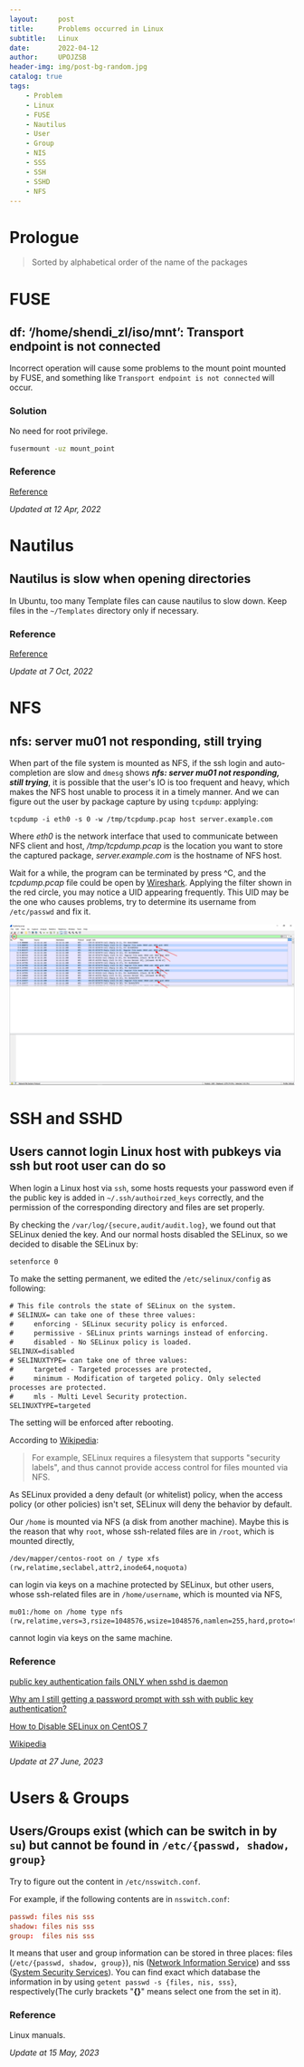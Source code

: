 ```yaml
---
layout:     post
title:      Problems occurred in Linux
subtitle:   Linux
date:       2022-04-12
author:     UPOJZSB
header-img: img/post-bg-random.jpg
catalog: true
tags:
    - Problem
    - Linux
    - FUSE
    - Nautilus
    - User
    - Group
    - NIS
    - SSS
    - SSH
    - SSHD
    - NFS
---
```


# Prologue

> Sorted by alphabetical order of the name of the packages

# FUSE
## df: ‘/home/shendi_zl/iso/mnt’: Transport endpoint is not connected

Incorrect operation will cause some problems to the mount point mounted by FUSE, and something like `Transport endpoint is not connected` will occur.

### Solution

No need for root privilege.

```bash
fusermount -uz mount_point
```

### Reference
[Reference](https://toolspond.com/fix-transport-endpoint-is-not-connected/)

*Updated at 12 Apr, 2022*

# Nautilus
## Nautilus is slow when opening directories

In Ubuntu, too many Template files can cause nautilus to slow down. Keep files in the `~/Templates` directory only if necessary.

### Reference
[Reference](https://www.reddit.com/r/pop_os/comments/rvvksq/comment/hr8cf5p/?utm_source=share&utm_medium=web2x&context=3)

*Update at 7 Oct, 2022*

# NFS

## nfs: server mu01 not responding, still trying

When part of the file system is mounted as NFS, if the ssh login and auto-completion are slow and `dmesg` shows ***nfs: server mu01 not responding, still trying***, it is possible that the user's IO is too frequent and heavy, which makes the NFS host unable to process it in a timely manner. And we can figure out the user by package capture by using `tcpdump`: applying:

```shell
tcpdump -i eth0 -s 0 -w /tmp/tcpdump.pcap host server.example.com
```

Where *eth0* is the network interface that used to communicate between NFS client and host, */tmp/tcpdump.pcap* is the location you want to store the captured package, *server.example.com* is the hostname of NFS host.

Wait for a while, the program can be terminated by press ^C, and the *tcpdump.pcap* file could be open by [Wireshark](https://www.wireshark.org/). Applying the filter shown in the red circle, you may notice a UID appearing frequently. This UID may be the one who causes problems, try to determine its username from `/etc/passwd` and fix it.

![Wireshark_nfs](/img/post/linux_problem/wireshark_nfs.png)   

# SSH and SSHD
## Users cannot login Linux host with pubkeys via ssh but root user can do so

When login a Linux host via `ssh`, some hosts requests your password even if the public key is added in `~/.ssh/authoirzed_keys` correctly, and the permission of the corresponding directory and files are set properly.

By checking the `/var/log/{secure,audit/audit.log}`, we found out that SELinux denied the key. And our normal hosts disabled the SELinux, so we decided to disable the SELinux by:

```bash
setenforce 0
```

To make the setting permanent, we edited the `/etc/selinux/config` as following:

```
# This file controls the state of SELinux on the system.
# SELINUX= can take one of these three values:
#     enforcing - SELinux security policy is enforced.
#     permissive - SELinux prints warnings instead of enforcing.
#     disabled - No SELinux policy is loaded.
SELINUX=disabled
# SELINUXTYPE= can take one of three values:
#     targeted - Targeted processes are protected,
#     minimum - Modification of targeted policy. Only selected processes are protected.
#     mls - Multi Level Security protection.
SELINUXTYPE=targeted
```

The setting will be enforced after rebooting.

According to [Wikipedia](https://en.wikipedia.org/w/index.php?title=AppArmor&oldid=1160711657#:~:text=For%20example%2C%20SELinux%20requires%20a%20filesystem%20that%20supports%20%22security%20labels%22%2C%20and%20thus%20cannot%20provide%20access%20control%20for%20files%20mounted%20via%20NFS.):
> For example, SELinux requires a filesystem that supports "security labels", and thus cannot provide access control for files mounted via NFS.

As SELinux provided a deny default (or whitelist) policy, when the access policy (or other policies) isn't set, SELinux will deny the behavior by default.

Our `/home` is mounted via NFS (a disk from another machine). Maybe this is the reason that why `root`, whose ssh-related files are in `/root`, which is mounted directly,

```
/dev/mapper/centos-root on / type xfs (rw,relatime,seclabel,attr2,inode64,noquota)
```

can login via keys on a machine protected by SELinux, but other users, whose ssh-related files are in `/home/username`, which is mounted via NFS,

```
mu01:/home on /home type nfs (rw,relatime,vers=3,rsize=1048576,wsize=1048576,namlen=255,hard,proto=tcp,timeo=600,retrans=2,sec=sys,mountaddr=12.12.12.100,mountvers=3,mountport=20048,mountproto=udp,local_lock=none,addr=12.12.12.100)
```

cannot login via keys on the same machine.

### Reference

[public key authentication fails ONLY when sshd is daemon](https://serverfault.com/questions/321534/public-key-authentication-fails-only-when-sshd-is-daemon)

[Why am I still getting a password prompt with ssh with public key authentication?](https://unix.stackexchange.com/questions/36540/why-am-i-still-getting-a-password-prompt-with-ssh-with-public-key-authentication)

[How to Disable SELinux on CentOS 7](https://linuxize.com/post/how-to-disable-selinux-on-centos-7/)

[Wikipedia](https://en.wikipedia.org/w/index.php?title=AppArmor&oldid=1160711657)

*Update at 27 June, 2023*


# Users & Groups
## Users/Groups exist (which can be switch in by `su`) but cannot be found in `/etc/{passwd, shadow, group}`

Try to figure out the content in `/etc/nsswitch.conf`.

For example, if the following contents are in `nsswitch.conf`:
```conf
passwd: files nis sss
shadow: files nis sss
group:  files nis sss
```
It means that user and group information can be stored in three places: files (`/etc/{passwd, shadow, group}`), nis ([Network Information Service](https://wiki.archlinux.org/title/NIS)) and sss ([System Security Services](https://sssd.io/)). You can find exact which database the information in by using `getent passwd -s {files, nis, sss}`, respectively(The curly brackets "**{}**" means select one from the set in it).

### Reference
Linux manuals.

*Update at 15 May, 2023*
